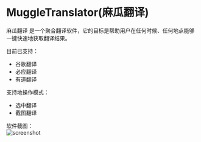 # MuggleTranslator(麻瓜翻译)

麻瓜翻译 是一个聚合翻译软件，它的目标是帮助用户在任何时候、任何地点能够一键快速地获取翻译结果。

目前已支持：  
* 谷歌翻译  
* 必应翻译  
* 有道翻译  

支持地操作模式：  
* 选中翻译  
* 截图翻译  

软件截图：  
![screenshot](https://user-images.githubusercontent.com/87522068/128890505-3f221864-bf8e-4a8a-b608-2702ed01ed58.png)
